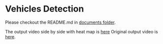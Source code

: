 # Vehicles Detection

Please checkout the README.md in [documents folder](https://github.com/MichaelTien8901/CarND-Vehicle-Detection/tree/master/documents).

The output video side by side with heat map is [here](https://youtu.be/XJSwRx1S1OY) 
Original output video is [here](https://youtu.be/gqAScGpq0Kw).
